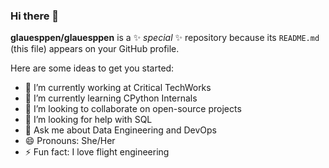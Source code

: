 ### Hi there 👋


**glauesppen/glauesppen** is a ✨ _special_ ✨ repository because its `README.md` (this file) appears on your GitHub profile.

Here are some ideas to get you started:

- 🔭 I’m currently working at Critical TechWorks
- 🌱 I’m currently learning CPython Internals
- 👯 I’m looking to collaborate on open-source projects
- 🤔 I’m looking for help with SQL
- 💬 Ask me about Data Engineering and DevOps
- 😄 Pronouns: She/Her
- ⚡ Fun fact: I love flight engineering

